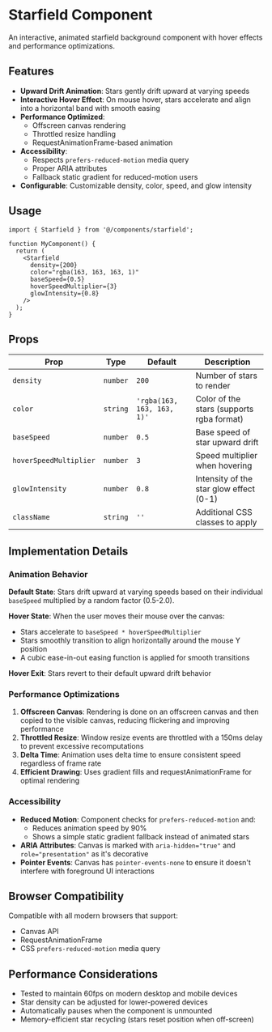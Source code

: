 # Starfield Component

An interactive, animated starfield background component with hover effects and performance optimizations.

## Features

- **Upward Drift Animation**: Stars gently drift upward at varying speeds
- **Interactive Hover Effect**: On mouse hover, stars accelerate and align into a horizontal band with smooth easing
- **Performance Optimized**: 
  - Offscreen canvas rendering
  - Throttled resize handling
  - RequestAnimationFrame-based animation
- **Accessibility**: 
  - Respects `prefers-reduced-motion` media query
  - Proper ARIA attributes
  - Fallback static gradient for reduced-motion users
- **Configurable**: Customizable density, color, speed, and glow intensity

## Usage

```tsx
import { Starfield } from '@/components/starfield';

function MyComponent() {
  return (
    <Starfield 
      density={200}
      color="rgba(163, 163, 163, 1)"
      baseSpeed={0.5}
      hoverSpeedMultiplier={3}
      glowIntensity={0.8}
    />
  );
}
```

## Props

| Prop | Type | Default | Description |
|------|------|---------|-------------|
| `density` | `number` | `200` | Number of stars to render |
| `color` | `string` | `'rgba(163, 163, 163, 1)'` | Color of the stars (supports rgba format) |
| `baseSpeed` | `number` | `0.5` | Base speed of star upward drift |
| `hoverSpeedMultiplier` | `number` | `3` | Speed multiplier when hovering |
| `glowIntensity` | `number` | `0.8` | Intensity of the star glow effect (0-1) |
| `className` | `string` | `''` | Additional CSS classes to apply |

## Implementation Details

### Animation Behavior

**Default State**: Stars drift upward at varying speeds based on their individual `baseSpeed` multiplied by a random factor (0.5-2.0).

**Hover State**: When the user moves their mouse over the canvas:
- Stars accelerate to `baseSpeed * hoverSpeedMultiplier`
- Stars smoothly transition to align horizontally around the mouse Y position
- A cubic ease-in-out easing function is applied for smooth transitions

**Hover Exit**: Stars revert to their default upward drift behavior

### Performance Optimizations

1. **Offscreen Canvas**: Rendering is done on an offscreen canvas and then copied to the visible canvas, reducing flickering and improving performance
2. **Throttled Resize**: Window resize events are throttled with a 150ms delay to prevent excessive recomputations
3. **Delta Time**: Animation uses delta time to ensure consistent speed regardless of frame rate
4. **Efficient Drawing**: Uses gradient fills and requestAnimationFrame for optimal rendering

### Accessibility

- **Reduced Motion**: Component checks for `prefers-reduced-motion` and:
  - Reduces animation speed by 90%
  - Shows a simple static gradient fallback instead of animated stars
- **ARIA Attributes**: Canvas is marked with `aria-hidden="true"` and `role="presentation"` as it's decorative
- **Pointer Events**: Canvas has `pointer-events-none` to ensure it doesn't interfere with foreground UI interactions

## Browser Compatibility

Compatible with all modern browsers that support:
- Canvas API
- RequestAnimationFrame
- CSS `prefers-reduced-motion` media query

## Performance Considerations

- Tested to maintain 60fps on modern desktop and mobile devices
- Star density can be adjusted for lower-powered devices
- Automatically pauses when the component is unmounted
- Memory-efficient star recycling (stars reset position when off-screen)
